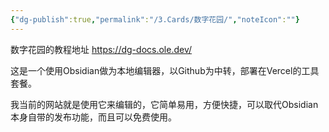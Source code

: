 ```yaml
---
{"dg-publish":true,"permalink":"/3.Cards/数字花园/","noteIcon":""}
---
```


数字花园的教程地址 https://dg-docs.ole.dev/

这是一个使用Obsidian做为本地编辑器，以Github为中转，部署在Vercel的工具套餐。

我当前的网站就是使用它来编辑的，它简单易用，方便快捷，可以取代Obsidian本身自带的发布功能，而且可以免费使用。

